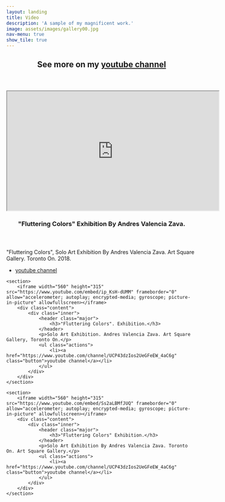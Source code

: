 ```yaml
---
layout: landing
title: Video
description: 'A sample of my magnificent work.'
image: assets/images/gallery00.jpg
nav-menu: true
show_tile: true
---
```


<!-- Main -->
<div id="main">

<!-- One -->
<section id="one">
	<div class="inner">
		<header class="major">
			<h2>See more on my
			<a href="https://www.youtube.com/channel/UCP43dzIos2UeGFeEW_4aC6g" target="_blank">
			youtube channel</a></h2>
		</header>
	</div>
</section>

<!-- Two -->
<section id="two" class="spotlights">
	<section>
		<iframe width="560" height="315" src="https://www.youtube.com/embed/em-r06WtU4w" frameborder="1" allow="accelerometer; autoplay; encrypted-media; gyroscope; picture-in-picture" allowfullscreen></iframe>
		<div class="content">
			<div class="inner">
				<header class="major">
					<h3>"Fluttering Colors" Exhibition By Andres Valencia Zava.</h3>
				</header>
				<p>"Fluttering Colors", Solo Art Exhibition By Andres Valencia Zava. Art Square Gallery. Toronto On. 2018.</p>
				<ul class="actions">
					<li><a href="https://www.youtube.com/channel/UCP43dzIos2UeGFeEW_4aC6g" class="button">youtube channel</a></li>
				</ul>
			</div>
		</div>
	</section>

	<section>
		<iframe width="560" height="315" src="https://www.youtube.com/embed/ip_KsH-dUMM" frameborder="0" allow="accelerometer; autoplay; encrypted-media; gyroscope; picture-in-picture" allowfullscreen></iframe>
		<div class="content">
			<div class="inner">
				<header class="major">
					<h3>"Fluttering Colors". Exhibition.</h3>
				</header>
				<p>Solo Art Exhibition. Andres Valencia Zava. Art Square Gallery, Toronto On.</p>
				<ul class="actions">
					<li><a href="https://www.youtube.com/channel/UCP43dzIos2UeGFeEW_4aC6g" class="button">youtube channel</a></li>
				</ul>
			</div>
		</div>
	</section>

	<section>
		<iframe width="560" height="315" src="https://www.youtube.com/embed/Ss2aLBMfJUQ" frameborder="0" allow="accelerometer; autoplay; encrypted-media; gyroscope; picture-in-picture" allowfullscreen></iframe>
		<div class="content">
			<div class="inner">
				<header class="major">
					<h3>"Fluttering Colors" Exhibition.</h3>
				</header>
				<p>Solo Art Exhibition By Andres Valencia Zava. Toronto On. Art Square Gallery.</p>
				<ul class="actions">
					<li><a href="https://www.youtube.com/channel/UCP43dzIos2UeGFeEW_4aC6g" class="button">youtube channel</a></li>
				</ul>
			</div>
		</div>
	</section>

</section>

<!-- Three -->
<section id="three">
	<div class="inner">
		<!-- <header class="major">
			<h2>Whatever is more abstract may be the pinnacle of reality. - Picasso</h2>
		</header>
		<p>Nullam et orci eu lorem consequat tincidunt vivamus et sagittis libero. Mauris aliquet magna magna sed nunc rhoncus pharetra. Pellentesque condimentum sem. In efficitur ligula tate urna. Maecenas laoreet massa vel lacinia pellentesque lorem ipsum dolor. Nullam et orci eu lorem consequat tincidunt. Vivamus et sagittis libero. Mauris aliquet magna magna sed nunc rhoncus amet pharetra et feugiat tempus.</p>
		<ul class="actions">
			<li><a href="generic.html" class="button next">Get Started</a></li>
		</ul> -->
	</div>
</section>

</div>
